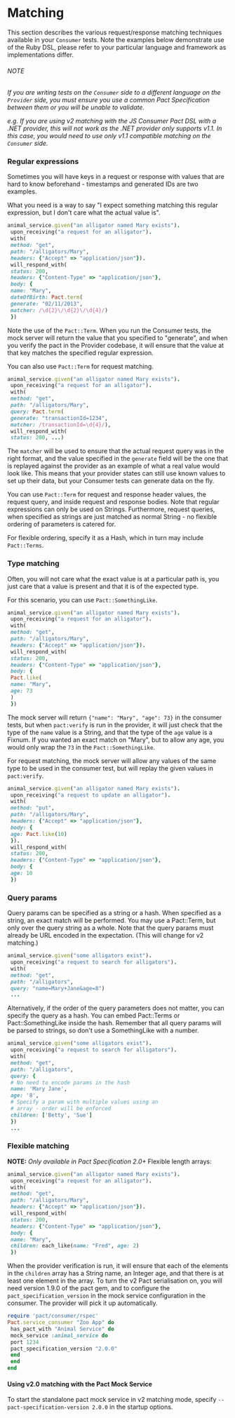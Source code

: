 # Matching
This section describes the various request/response matching techniques available in your `Consumer` tests. Note the examples below demonstrate use of the Ruby DSL, please refer to your particular language and framework as implementations differ.

###### NOTE
*If you are writing tests on the `Consumer` side to a different language on the `Provider` side, you must ensure you use a common Pact Specification between them or you will be unable to validate.*

*e.g. If you are using v2 matching with the JS Consumer Pact DSL with a .NET provider, this will not work as the .NET provider only supports v1.1. In this case, you would need to use only v1.1 compatible matching on the `Consumer` side.*

### Regular expressions
Sometimes you will have keys in a request or response with values that are hard to know beforehand - timestamps and generated IDs are two examples.

What you need is a way to say "I expect something matching this regular expression, but I don't care what the actual value is".

```ruby
animal_service.given("an alligator named Mary exists").
 upon_receiving("a request for an alligator").
 with(
 method: "get",
 path: "/alligators/Mary",
 headers: {"Accept" => "application/json"}).
 will_respond_with(
 status: 200,
 headers: {"Content-Type" => "application/json"},
 body: {
 name: "Mary",
 dateOfBirth: Pact.term(
 generate: "02/11/2013",
 matcher: /\d{2}\/\d{2}\/\d{4}/)
 })
```

Note the use of the `Pact::Term`. When you run the Consumer tests, the mock server will return the value that you specified to "generate", and when you verify the pact in the Provider codebase, it will ensure that the value at that key matches the specified regular expression.

You can also use `Pact::Term` for request matching.

```ruby
animal_service.given("an alligator named Mary exists").
 upon_receiving("a request for an alligator").
 with(
 method: "get",
 path: "/alligators/Mary",
 query: Pact.term(
 generate: "transactionId=1234",
 matcher: /transactionId=\d{4}/),
 will_respond_with(
 status: 200, ...)
```

The `matcher` will be used to ensure that the actual request query was in the right format, and the value specified in the `generate` field will be the one that is replayed against the provider as an example of what a real value would look like. This means that your provider states can still use known values to set up their data, but your Consumer tests can generate data on the fly.

You can use `Pact::Term` for request and response header values, the request query, and inside request and response bodies. Note that regular expressions can only be used on Strings. Furthermore, request queries, when specified as strings are just matched as normal String - no flexible ordering of parameters is catered for.

For flexible ordering, specify it as a Hash, which in turn may include `Pact::Terms`.

### Type matching
Often, you will not care what the exact value is at a particular path is, you just care that a value is present and that it is of the expected type.

For this scenario, you can use `Pact::SomethingLike`.

```ruby
animal_service.given("an alligator named Mary exists").
 upon_receiving("a request for an alligator").
 with(
 method: "get",
 path: "/alligators/Mary",
 headers: {"Accept" => "application/json"}).
 will_respond_with(
 status: 200,
 headers: {"Content-Type" => "application/json"},
 body: {
 Pact.like(
 name: "Mary",
 age: 73
 )
 })
```

The mock server will return `{"name": "Mary", "age": 73}` in the consumer tests, but when `pact:verify` is run in the provider, it will just check that the type of the `name` value is a String, and that the type of the `age` value is a Fixnum. If you wanted an exact match on "Mary", but to allow any age, you would only wrap the `73` in the `Pact::SomethingLike`.

For request matching, the mock server will allow any values of the same type to be used in the consumer test, but will replay the given values in `pact:verify`.
```ruby
animal_service.given("an alligator named Mary exists").
 upon_receiving("a request to update an alligator").
 with(
 method: "put",
 path: "/alligators/Mary",
 headers: {"Accept" => "application/json"},
 body: {
 age: Pact.like(10)
 }).
 will_respond_with(
 status: 200,
 headers: {"Content-Type" => "application/json"},
 body: {
 age: 10
 })
```
### Query params
Query params can be specified as a string or a hash.
When specified as a string, an exact match will be performed. You may use a Pact::Term, but only over the query string as a whole. Note that the query params must already be URL encoded in the expectation. (This will change for v2 matching.)
```ruby
animal_service.given("some alligators exist").
 upon_receiving("a request to search for alligators").
 with(
 method: "get",
 path: "/alligators",
 query: "name=Mary+Jane&age=8")
 ...
```
Alternatively, if the order of the query parameters does not matter, you can specify the query as a hash. You can embed Pact::Terms or Pact::SomethingLike inside the hash. Remember that all query params will be parsed to strings, so don't use a SomethingLike with a number.
```ruby
animal_service.given("some alligators exist").
 upon_receiving("a request to search for alligators").
 with(
 method: "get",
 path: "/alligators",
 query: {
 # No need to encode params in the hash
 name: 'Mary Jane',
 age: '8',
 # Specify a param with multiple values using an
 # array - order will be enforced
 children: ['Betty', 'Sue']
 })
 ...
```
### Flexible matching
**NOTE:** *Only available in Pact Specification 2.0+*
Flexible length arrays:
```ruby
animal_service.given("an alligator named Mary exists").
 upon_receiving("a request for an alligator").
 with(
 method: "get",
 path: "/alligators/Mary",
 headers: {"Accept" => "application/json"}).
 will_respond_with(
 status: 200,
 headers: {"Content-Type" => "application/json"},
 body: {
 name: "Mary",
 children: each_like(name: "Fred", age: 2)
 })
```
When the provider verification is run, it will ensure that each of the elements in the `children` array has a String name, an Integer age, and that there is at least one element in the array.
To turn the v2 Pact serialisation on, you will need version 1.9.0 of the pact gem, and to configure the `pact_specification_version` in the mock service configuration in the consumer. The provider will pick it up automatically.
```ruby
require 'pact/consumer/rspec'
Pact.service_consumer "Zoo App" do
 has_pact_with "Animal Service" do
 mock_service :animal_service do
 port 1234
 pact_specification_version "2.0.0"
 end
 end
end
```
#### Using v2.0 matching with the Pact Mock Service
To start the standalone pact mock service in v2 matching mode, specify `--pact-specification-version 2.0.0` in the startup options.
